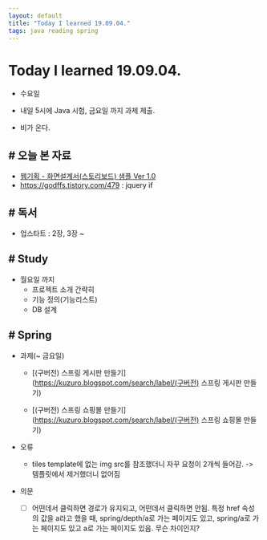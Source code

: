 ```yaml
---
layout: default
title: "Today I learned 19.09.04."
tags: java reading spring
---
```


# Today I learned 19.09.04.
- 수요일
- 내일 5시에 Java 시험, 금요일 까지 과제 제출.

- 비가 온다.



## # 오늘 본 자료

- [웹기획 - 화면설계서(스토리보드) 샘플 Ver 1.0](http://blog.naver.com/PostView.nhn?blogId=deart78&logNo=90035430198&parentCategoryNo=15&viewDate=&currentPage=1&listtype=0)
- https://godffs.tistory.com/479 : jquery if




## # 독서

- 업스타트 : 2장, 3장 ~



## # Study

- 월요일 까지
  - 프로젝트 소개 간략히
  - 기능 정의(기능리스트)
  - DB 설계



## # Spring

- 과제(~ 금요일)

  - [(구버전) 스프링 게시판 만들기](https://kuzuro.blogspot.com/search/label/(구버전) 스프링 게시판 만들기)

  - [(구버전) 스프링 쇼핑몰 만들기](https://kuzuro.blogspot.com/search/label/(구버전) 스프링 쇼핑몰 만들기)

- 오류
  - tiles template에 없는 img src를 참조했더니 자꾸 요청이 2개씩 들어감. -> 템플릿에서 제거했더니 없어짐
- 의문
  - [ ] 어떤데서 클릭하면 경로가 유지되고, 어떤데서 클릭하면 안됨. 특정 href 속성의 값을 a라고 했을 때, spring/depth/a로 가는 페이지도 있고, spring/a로 가는 페이지도 있고 a로 가는 페이지도 있음. 무슨 차이인지?